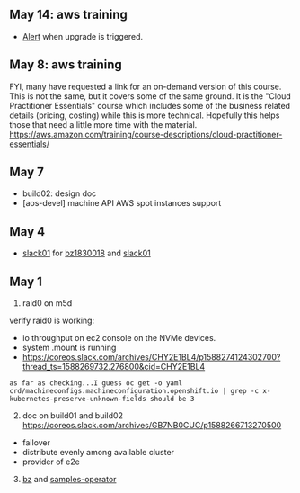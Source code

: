 
## May 14: aws training

* [Alert](https://coreos.slack.com/archives/CHY2E1BL4/p1589458825068200?thread_ts=1589443485.063900&cid=CHY2E1BL4) when upgrade is triggered.


## May 8: aws training

FYI, many have requested a link for an on-demand version of this course. This is not the same, but it covers some of the same ground. It is the "Cloud Practitioner Essentials" course which includes some of the business related details (pricing, costing) while this is more technical. Hopefully this helps those that need a little more time with the material. https://aws.amazon.com/training/course-descriptions/cloud-practitioner-essentials/

## May 7

* build02: design doc
* [aos-devel] machine API AWS spot instances support


## May 4

* [slack01](https://coreos.slack.com/archives/CHY2E1BL4/p1588269732276800) for [bz1830018](https://bugzilla.redhat.com/show_bug.cgi?id=1830018) and [slack01](https://coreos.slack.com/archives/GB7NB0CUC/p1588604917370000)




## May 1

1. raid0 on m5d

verify raid0 is working:

* io throughput on ec2 console on the NVMe devices.
* system .mount is running
* https://coreos.slack.com/archives/CHY2E1BL4/p1588274124302700?thread_ts=1588269732.276800&cid=CHY2E1BL4

```
as far as checking...I guess oc get -o yaml crd/machineconfigs.machineconfiguration.openshift.io | grep -c x-kubernetes-preserve-unknown-fields should be 3
```

2. doc on build01 and build02
https://coreos.slack.com/archives/GB7NB0CUC/p1588266713270500

* failover
* distribute evenly among available cluster
* provider of e2e

3. [bz](https://bugzilla.redhat.com/show_bug.cgi?id=1828065#c16) and [samples-operator](https://docs.openshift.com/container-platform/4.1/openshift_images/configuring-samples-operator.html)
